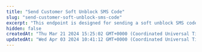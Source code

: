 ```yaml
---
title: "Send Customer Soft Unblock SMS Code"
slug: "send-customer-soft-unblock-sms-code"
excerpt: "This endpoint is designed for sending a soft unblock SMS code to a customer associated with a specific card."
hidden: false
createdAt: "Thu Mar 21 2024 15:25:02 GMT+0000 (Coordinated Universal Time)"
updatedAt: "Wed Apr 03 2024 10:41:12 GMT+0000 (Coordinated Universal Time)"
---
```

